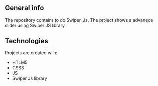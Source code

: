 ## General info
The repository contains to do Swiper_Js.
The project shows a advanece slider using Swiper JS library
	
## Technologies
Projects are created with:
* HTLM5
* CSS3
* JS
* Swiper Js library
